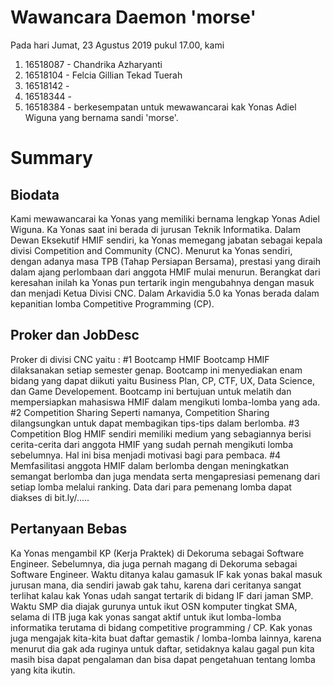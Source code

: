# Wawancara Daemon 'morse'
Pada hari Jumat, 23 Agustus 2019 pukul 17.00, kami
1. 16518087 - Chandrika Azharyanti
2. 16518104 - Felcia Gillian Tekad Tuerah
3. 16518142 -
4. 16518344 - 
5. 16518384 - 
berkesempatan untuk mewawancarai kak Yonas Adiel Wiguna yang bernama sandi 'morse'.

# Summary
## Biodata
Kami mewawancarai ka Yonas yang memiliki bernama lengkap Yonas Adiel Wiguna. 
Ka Yonas saat ini berada di jurusan Teknik Informatika. 
Dalam Dewan Eksekutif HMIF sendiri, ka Yonas memegang jabatan sebagai kepala divisi Competition and Community (CNC). 
Menurut ka Yonas sendiri, dengan adanya masa TPB (Tahap Persiapan Bersama), prestasi yang diraih dalam ajang perlombaan dari anggota HMIF mulai menurun. 
Berangkat dari keresahan inilah ka Yonas pun tertarik ingin mengubahnya dengan masuk dan menjadi Ketua Divisi CNC.
Dalam Arkavidia 5.0 ka Yonas berada dalam kepanitian lomba Competitive Programming (CP).

## Proker dan JobDesc
Proker di divisi CNC yaitu :
#1 Bootcamp HMIF
Bootcamp HMIF dilaksanakan setiap semester genap. Bootcamp ini menyediakan enam bidang yang dapat diikuti yaitu Business Plan, CP, CTF, UX, Data Science, dan Game Developement.
Bootcamp ini bertujuan untuk melatih dan mempersiapkan mahasiswa HMIF dalam mengikuti lomba-lomba yang ada.
#2 Competition Sharing
Seperti namanya, Competition Sharing dilangsungkan untuk dapat membagikan tips-tips dalam berlomba.
#3 Competition Blog
HMIF sendiri memiliki medium yang sebagiannya berisi cerita-cerita dari anggota HMIF yang sudah pernah mengikuti lomba sebelumnya.
Hal ini bisa menjadi motivasi bagi para pembaca.
#4 Memfasilitasi anggota HMIF dalam berlomba dengan meningkatkan semangat berlomba dan juga mendata serta mengapresiasi pemenang dari setiap lomba melalui ranking.
Data dari para pemenang lomba dapat diakses di bit.ly/.....

## Pertanyaan Bebas
  Ka Yonas mengambil KP (Kerja Praktek) di Dekoruma sebagai Software Engineer. Sebelumnya, dia juga pernah magang di Dekoruma sebagai Software Engineer.
  Waktu ditanya kalau gamasuk IF kak yonas bakal masuk jurusan mana, dia sendiri jawab gak tahu, karena dari ceritanya sangat terlihat kalau kak Yonas udah sangat tertarik di bidang IF dari jaman SMP. Waktu SMP dia diajak gurunya untuk ikut OSN komputer tingkat SMA, selama di ITB juga kak yonas sangat aktif untuk ikut lomba-lomba informatika terutama di bidang competitive programming / CP. Kak yonas juga mengajak kita-kita buat daftar gemastik / lomba-lomba lainnya, karena menurut dia gak ada ruginya untuk daftar, setidaknya kalau gagal pun kita masih bisa dapat pengalaman dan bisa dapat pengetahuan tentang lomba yang kita ikutin.
